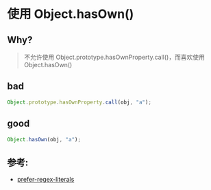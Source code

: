 # 使用 Object.hasOwn()

## Why?

> 不允许使用 Object.prototype.hasOwnProperty.call()，而喜欢使用 Object.hasOwn()

## bad

```js
Object.prototype.hasOwnProperty.call(obj, "a");
```

## good

```js
Object.hasOwn(obj, "a");
```

## 参考:

- [prefer-regex-literals](https://eslint.org/docs/rules/prefer-regex-literals)
